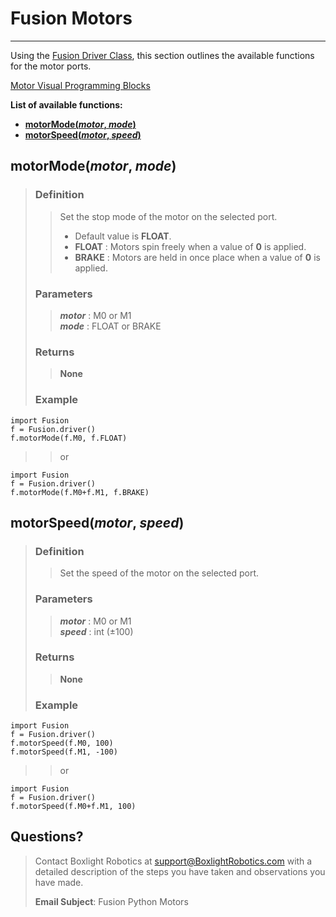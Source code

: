 # **Fusion Motors**
-----
Using the [Fusion Driver Class](Py_Driver.md), this section outlines the available functions for the motor ports. 

[Motor Visual Programming Blocks](Int_Motors.md)  

**List of available functions:**  

* [**motorMode(*motor*, *mode*)**](Py_Motors.md#motormodemotor-mode)
* [**motorSpeed(*motor*, *speed*)**](Py_Motors.md#motorspeedmotor-speed)

## **motorMode(*motor*, *mode*)**
>### Definition
>>Set the stop mode of the motor on the selected port. 
>>
>>* Default value is **FLOAT**.
>>* **FLOAT** : Motors spin freely when a value of **0** is applied.
>>* **BRAKE** : Motors are held in once place when a value of **0** is applied.
>
>### Parameters
>>***motor*** : M0 or M1  
>>***mode*** : FLOAT or BRAKE
>
>### Returns
>>**None**
>
>### Example
>>
    import Fusion
    f = Fusion.driver()
    f.motorMode(f.M0, f.FLOAT)
    
>>or
>>
    import Fusion
    f = Fusion.driver()
    f.motorMode(f.M0+f.M1, f.BRAKE)

## **motorSpeed(*motor*, *speed*)**
>### Definition
>>Set the speed of the motor on the selected port.
>
>### Parameters
>>***motor*** : M0 or M1  
>>***speed*** : int (±100)
>
>### Returns
>>**None**
>
>### Example
>>
    import Fusion
    f = Fusion.driver()
    f.motorSpeed(f.M0, 100)
    f.motorSpeed(f.M1, -100)
    
>>or
>>    
    import Fusion
    f = Fusion.driver()
    f.motorSpeed(f.M0+f.M1, 100)
    
## **Questions?**
>Contact Boxlight Robotics at [support@BoxlightRobotics.com](mailto:support@BoxlightRobotics.com) with a detailed description of the steps you have taken and observations you have made.
>
>**Email Subject**: Fusion Python Motors